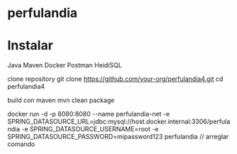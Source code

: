 ﻿# perfulandia
# Instalar
Java
Maven
Docker
Postman
HeidiSQL

clone repository
git clone https://github.com/your-org/perfulandia4.git
cd perfulandia4

build con maven
mvn clean package

docker run -d -p 8080:8080 --name perfulandia-net -e SPRING_DATASOURCE_URL=jdbc:mysql://host.docker.internal:3306/perfulandia -e SPRING_DATASOURCE_USERNAME=root -e SPRING_DATASOURCE_PASSWORD=mipassword123 perfulandia // arreglar comando


